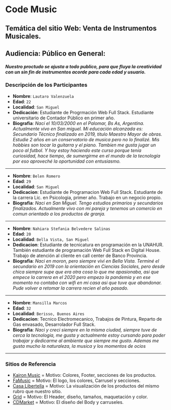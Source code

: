 # Code Music
## Temática del sitio Web: Venta de Instrumentos Musicales.
## Audiencia: Público en General:
#### *Nuestro proctudo se ajusta a todo publico, para que fluya la creatividad con un sin fin de instrumentos acorde para cada edad y usuario.*

### Descripción de los Participantes 

- **Nombre**: `Lautaro Valenzuela`
- **Edad**: `22`
- **Localidad**: `San Miguel`
- **Dedicación**: Estudiante de Progrmación Web Full Stack. Estudiante universitario de Contador Público en primer año.
- **Biografia**: *Nací el 10/03/2000 en el Palomar, Bs As, Argentina. Actualmente vivo en San miguel. Mi educación alcanzada es: Secundario Técnico finalizado en 2019, titulo Maestro Mayor de obras. Estudie 2 años en un conservatorio de musica pero no lo finalizé. Mis hobbies son tocar la guitarra y el piano. Tambien me gusta jugar un poco al futbol.
Y hoy estoy haciendo este curso porque tenía curiosidad, hace tiempo, de sumergirme en el mundo de la tecnología por eso aproveché la oportunidad con entusiasmo.*

___

- **Nombre**: `Belen Romero`
- **Edad**: `29`
- **Localidad**: `San Miguel`
- **Dedicacion**: Estudiante de Programacion Web Full Stack. Estudiante de la carrera Lic. en Psicologia, primer año. Trabajo en un negocio propio.
- **Biografia**: *Naci en San Miguel. Tengo estudios primarios y secundarios finalizados. Actualmente vivo con mi pareja y tenemos un comercio en comun orientado a los productos de granja.*

___

- **Nombre**: `Nahiara Stefania Belvedere Salinas`
- **Edad**: `20`
- **Localidad**: `Bella Vista, San Miguel`
- **Dedicacion**: Estudiante de tecnicatura en programación en la UNAHUR. También estudiante de programación Web Full Stack en Digital House. Trabajo de atención al cliente en call center de Banco Provincia.
- **Biografia**: *Naci en moron, pero siempre vivi en Bella Vista. Terminé el secundario en 2019 con la orientación en Ciencias Sociales, pero desde chica siempre supe que era otra cosa lo que me apasionaba, asi que empece la carrera en el 2020 pero empezo la pandemia y en ese momento no contaba con wifi en mi casa asi que tuve que abandonar. Pude volver a retomar la carrera recien el año pasado.*

___

- **Nombre**: `Mansilla Marcos`
- **Edad**: `32`
- **Localidad**: `Berisso, Buenos Aires`
- **Dedicacion**: Tecnico Electromecanico, Trabajos de Pintura, Reparto de Gas envasado, Desarrolador Full Stack.
- **Biografia**: *Naci y creci siempre en la misma ciudad, siempre tuve de cerca la tecnologia, me gusta y actualmente estoy cursando para poder trabajar y dedicarme al ambiente que siempre me gusto. Ademas me gusta mucho la naturaleza, la musica y los momentos de ocios*

___

### Sitios de Referencia

-  <a href="https://www.kaironmusic.com.ar/"> Kairon Music</a> = Motivo: Colores, Footer, secciones de los productos.
-  <a href="https://www.famusic.com.ar/"> FaMusic</a> = Motivo: El logo, los colores, Carrusel y secciones.
-  <a href="https://www.casalibertella.com/"> Casa Libertella</a> = Motivo: La visualización de los productos del mismo rubro que nuestro sitio.
-  <a href="https://www.grid.com.ar/"> Grid</a> = Motivo: El Header, diseño, tamaños, maquetación y color.
-  <a href="https://www.cdmarket.com.ar/"> CDMarket</a> = Motivo: El diseño del Body y carruseles.
 
















